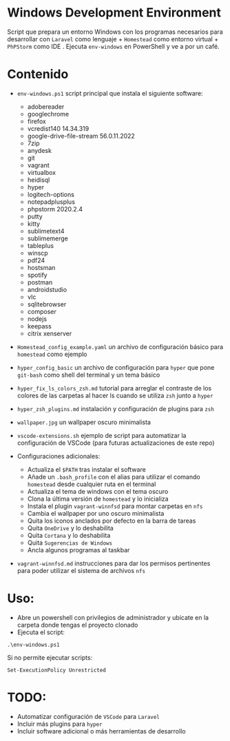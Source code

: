 # Windows Development Environment

Script que prepara un entorno Windows con los programas necesarios para desarrollar con `Laravel` como lenguaje + `Homestead` como entorno virtual + `PhPStorm` como IDE  . Ejecuta `env-windows` en PowerShell y ve a por un café.

# Contenido

* `env-windows.ps1` script principal que instala el siguiente software:
  * adobereader 
  * googlechrome 
  * firefox 
  * vcredist140 14.34.319
  * google-drive-file-stream 56.0.11.2022 
  * 7zip
  * anydesk 
  * git 
  * vagrant 
  * virtualbox 
  * heidisql 
  * hyper 
  * logitech-options 
  * notepadplusplus
  * phpstorm 2020.2.4 
  * putty 
  * kitty 
  * sublimetext4 
  * sublimemerge 
  * tableplus 
  * winscp 
  * pdf24 
  * hostsman 
  * spotify 
  * postman 
  * androidstudio 
  * vlc
  * sqlitebrowser
  * composer
  * nodejs
  * keepass
  * citrix xenserver

* `Homestead_config_example.yaml` un archivo de configuración básico para `homestead` como ejemplo
* `hyper_config_basic` un archivo de configuración para `hyper` que pone `git-bash` como shell del terminal y un tema básico
* `hyper_fix_ls_colors_zsh.md` tutorial para arreglar el contraste de los colores de las carpetas al hacer ls cuando se utiliza `zsh` junto a `hyper` 
* `hyper_zsh_plugins.md` instalación y configuración de plugins para `zsh` 
* `wallpaper.jpg` un wallpaper oscuro minimalista
* `vscode-extensions.sh` ejemplo de script para automatizar la configuración de VSCode (para futuras actualizaciones de este repo)
* Configuraciones adicionales:
  * Actualiza el `$PATH` tras instalar el software
  * Añade un `.bash_profile` con el alias para utilizar el comando `homestead` desde cualquier ruta en el terminal
  * Actualiza el tema de windows con el tema oscuro
  * Clona la última versión de `homestead` y lo inicializa
  * Instala el plugin `vagrant-winnfsd` para montar carpetas en `nfs`
  * Cambia el wallpaper por uno oscuro minimalista
  * Quita los iconos anclados por defecto en la barra de tareas
  * Quita `OneDrive` y lo deshabilita
  * Quita `Cortana` y lo deshabilita
  * Quita `Sugerencias de Windows`
  * Ancla algunos programas al taskbar
* `vagrant-winnfsd.md` instrucciones para dar los permisos pertinentes para poder utilizar el sistema de archivos `nfs`

# Uso:

* Abre un powershell con privilegios de administrador y ubicate en la carpeta donde tengas el proyecto clonado
* Ejecuta el script:

```
.\env-windows.ps1
```

Si no permite ejecutar scripts:
```
Set-ExecutionPolicy Unrestricted
```

# TODO:
* Automatizar configuración de `VSCode` para `Laravel`
* Incluir más plugins para `hyper` 
* Incluir software adicional o más herramientas de desarrollo
